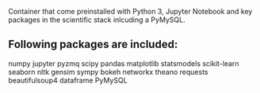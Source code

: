 Container that come preinstalled with Python 3, Jupyter Notebook and key packages in the scientific stack inlcuding a PyMySQL.

Following packages are included:
---
numpy
jupyter
pyzmq
scipy
pandas
matplotlib
statsmodels
scikit-learn
seaborn
nltk
gensim
sympy
bokeh
networkx
theano
requests
beautifulsoup4
dataframe
PyMySQL
